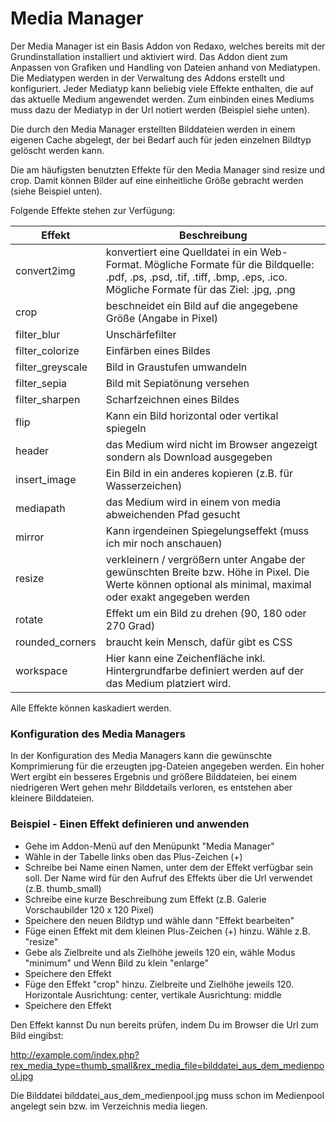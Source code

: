 # Media Manager

Der Media Manager ist ein Basis Addon von Redaxo, welches bereits mit der Grundinstallation installiert und aktiviert wird.
Das Addon dient zum Anpassen von Grafiken und Handling von Dateien anhand von Mediatypen. Die Mediatypen werden in der Verwaltung des Addons erstellt und konfiguriert. Jeder Mediatyp kann beliebig viele Effekte enthalten, die auf das aktuelle Medium angewendet werden. Zum einbinden eines Mediums muss dazu der Mediatyp in der Url notiert werden (Beispiel siehe unten).

Die durch den Media Manager erstellten Bilddateien werden in einem eigenen Cache abgelegt, der bei Bedarf auch für jeden einzelnen Bildtyp gelöscht werden kann.

Die am häufigsten benutzten Effekte für den Media Manager sind resize und crop. Damit können Bilder auf eine einheitliche Größe gebracht werden (siehe Beispiel unten).

Folgende Effekte stehen zur Verfügung:

Effekt| Beschreibung
------------- | -------------
convert2img  |  konvertiert eine Quelldatei in ein Web-Format. Mögliche Formate für die Bildquelle: .pdf, .ps, .psd, .tif,     .tiff, .bmp, .eps, .ico. Mögliche Formate für das Ziel: .jpg, .png
crop  | beschneidet ein Bild auf die angegebene Größe (Angabe in Pixel)
filter_blur | Unschärfefilter
filter_colorize | Einfärben eines Bildes
filter_greyscale | Bild in Graustufen umwandeln
filter_sepia | Bild mit Sepiatönung versehen
filter_sharpen | Scharfzeichnen eines Bildes
flip | Kann ein Bild horizontal oder vertikal spiegeln
header | das Medium wird nicht im Browser angezeigt sondern als Download ausgegeben
insert_image | Ein Bild in ein anderes kopieren (z.B. für Wasserzeichen)
mediapath | das Medium wird in einem von media abweichenden Pfad gesucht
mirror | Kann irgendeinen Spiegelungseffekt (muss ich mir noch anschauen)
resize | verkleinern / vergrößern unter Angabe der gewünschten Breite bzw. Höhe in Pixel. Die Werte können optional als minimal, maximal oder exakt angegeben werden
rotate | Effekt um ein Bild zu drehen (90, 180 oder 270 Grad)
rounded_corners | braucht kein Mensch, dafür gibt es CSS
workspace | Hier kann eine Zeichenfläche inkl. Hintergrundfarbe definiert werden auf der das Medium platziert wird.

Alle Effekte können kaskadiert werden.

### Konfiguration des Media Managers

In der Konfiguration des Media Managers kann die gewünschte Komprimierung für die erzeugten jpg-Dateien angegeben werden. Ein hoher Wert ergibt ein besseres Ergebnis und größere Bilddateien, bei einem niedrigeren Wert gehen mehr Bilddetails verloren, es entstehen aber kleinere Bilddateien.

### Beispiel - Einen Effekt definieren und anwenden

- Gehe im Addon-Menü auf den Menüpunkt "Media Manager"
- Wähle in der Tabelle links oben das Plus-Zeichen (+)
- Schreibe bei Name einen Namen, unter dem der Effekt verfügbar sein soll. Der Name wird für den Aufruf des Effekts über die Url verwendet (z.B. thumb_small)
- Schreibe eine kurze Beschreibung zum Effekt (z.B. Galerie Vorschaubilder 120 x 120 Pixel)
- Speichere den neuen Bildtyp und wähle dann "Effekt bearbeiten"
- Füge einen Effekt mit dem kleinen Plus-Zeichen (+) hinzu. Wähle z.B. "resize"
- Gebe als Zielbreite und als Zielhöhe jeweils 120 ein, wähle Modus "minimum" und Wenn Bild zu klein "enlarge"
- Speichere den Effekt
- Füge den Effekt "crop" hinzu. Zielbreite und Zielhöhe jeweils 120. Horizontale Ausrichtung: center, vertikale Ausrichtung: middle
- Speichere den Effekt
    
Den Effekt kannst Du nun bereits prüfen, indem Du im Browser die Url zum Bild eingibst:

http://example.com/index.php?rex_media_type=thumb_small&rex_media_file=bilddatei_aus_dem_medienpool.jpg

Die Bilddatei bilddatei_aus_dem_medienpool.jpg muss schon im Medienpool angelegt sein bzw. im Verzeichnis media liegen.
